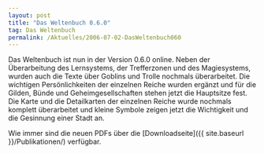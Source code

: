 ```yaml
---
layout: post
title: "Das Weltenbuch 0.6.0"
tag: Das Weltenbuch
permalink: /Aktuelles/2006-07-02-DasWeltenbuch060
---
```



Das Weltenbuch ist nun in der Version 0.6.0 online. Neben der Überarbeitung des Lernsystems, der Trefferzonen und des Magiesystems, wurden auch die Texte über Goblins und Trolle nochmals überarbeitet. Die wichtigen Persönlichkeiten der einzelnen Reiche wurden ergänzt und für die Gilden, Bünde und Geheimgesellschaften stehen jetzt die Hauptsitze fest. Die Karte und die Detailkarten der einzelnen Reiche wurde nochmals komplett überarbeitet und kleine Symbole zeigen jetzt die Wichtigkeit und die Gesinnung einer Stadt an.

Wie immer sind die neuen PDFs über die [Downloadseite]({{ site.baseurl }}/Publikationen/) verfügbar.
